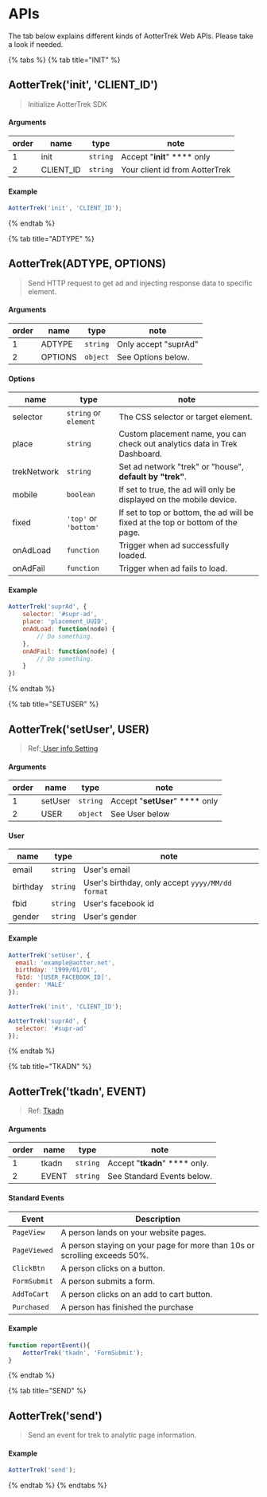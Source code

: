 # APIs

The tab below explains different kinds of AotterTrek Web APIs. Please take a look if needed.

{% tabs %}
{% tab title="INIT" %}
## AotterTrek('init', 'CLIENT\_ID')

> Initialize AotterTrek SDK

#### Arguments

| order | name       | type     | note                           |
| ----- | ---------- | -------- | ------------------------------ |
| 1     | init       | `string` | Accept "**init**" **** only    |
| 2     | CLIENT\_ID | `string` | Your client id from AotterTrek |

#### Example

```javascript
AotterTrek('init', 'CLIENT_ID');
```
{% endtab %}

{% tab title="ADTYPE" %}
## AotterTrek(ADTYPE, OPTIONS)

> Send HTTP request to get ad and injecting response data to specific element.

#### Arguments

| order | name    | type     | note                 |
| ----- | ------- | -------- | -------------------- |
| 1     | ADTYPE  | `string` | Only accept "suprAd" |
| 2     | OPTIONS | `object` | See Options below.   |

#### Options

| name        | type                  | note                                                                            |
| ----------- | --------------------- | ------------------------------------------------------------------------------- |
| selector    | `string` or `element` | The CSS selector or target element.                                             |
| place       | `string`              | Custom placement name, you can check out analytics data in Trek Dashboard.      |
| trekNetwork | `string`              | Set ad network "trek" or "house", **default by "trek"**.                        |
| mobile      | `boolean`             | If set to true, the ad will only be displayed on the mobile device.             |
| fixed       | `'top'` or `'bottom'` | If set to top or bottom, the ad will be fixed at the top or bottom of the page. |
| onAdLoad    | `function`            | Trigger when ad successfully loaded.                                            |
| onAdFail    | `function`            | Trigger when ad fails to load.                                                  |

#### Example

```javascript
AotterTrek('suprAd', {
    selector: '#supr-ad',
    place: 'placement_UUID',
    onAdLoad: function(node) {
        // Do something.
    },
    onAdFail: function(node) {
        // Do something.
    }
})
```
{% endtab %}

{% tab title="SETUSER" %}
## AotterTrek('setUser', USER)

> Ref:[ ](user-setting.md)[User info Setting](user-setting.md)

#### Arguments

| order | name    | type     | note                           |
| ----- | ------- | -------- | ------------------------------ |
| 1     | setUser | `string` | Accept "**setUser**" **** only |
| 2     | USER    | `object` | See User below                 |

#### User

| name     | type     | note                                             |
| -------- | -------- | ------------------------------------------------ |
| email    | `string` | User's email                                     |
| birthday | `string` | User's birthday, only accept `yyyy/MM/dd format` |
| fbid     | `string` | User's facebook id                               |
| gender   | `string` | User's gender                                    |

#### Example

```javascript
AotterTrek('setUser', {
  email: 'example@aotter.net',  
  birthday: '1999/01/01',
  fbId: '[USER_FACEBOOK_ID]',
  gender: 'MALE'
});

AotterTrek('init', 'CLIENT_ID');

AotterTrek('suprAd', {
  selector: '#supr-ad'
});
```
{% endtab %}

{% tab title="TKADN" %}
## AotterTrek('tkadn', EVENT)

> Ref: [Tkadn](tkadn.md)

#### Arguments

| order | name  | type     | note                          |
| ----- | ----- | -------- | ----------------------------- |
| 1     | tkadn | `string` | Accept "**tkadn**" **** only. |
| 2     | EVENT | `string` | See Standard Events below.    |

#### Standard Events

| Event        | Description                                                               |
| ------------ | ------------------------------------------------------------------------- |
| `PageView`   | A person lands on your website pages.                                     |
| `PageViewed` | A person staying on your page for more than 10s or scrolling exceeds 50%. |
| `ClickBtn`   | A person clicks on a button.                                              |
| `FormSubmit` | A person submits a form.                                                  |
| `AddToCart`  | A person clicks on an add to cart button.                                 |
| `Purchased`  | A person has finished the purchase                                        |

#### Example

```javascript
function reportEvent(){
    AotterTrek('tkadn', 'FormSubmit');
}
```
{% endtab %}

{% tab title="SEND" %}
## AotterTrek('send')

> Send an event for trek to analytic page information.

#### Example

```javascript
AotterTrek('send');
```
{% endtab %}
{% endtabs %}



